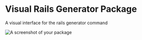 # Visual Rails Generator Package
A visual interface for the rails generator command


![A screenshot of your package]()
